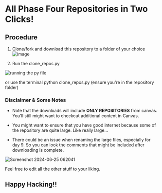 # All Phase Four Repositories in Two Clicks!

## Procedure 

1. Clone/fork and download this repository to a folder of your choice
![image](https://github.com/gregorymikuro/phase-4-content-in-2-clicks/assets/155205164/2f2f0752-2db1-4899-a62e-4f0bd9bfe8f5)


2. Run the clone_repos.py 

![running the py file](https://github.com/gregorymikuro/phase-4-content-in-2-clicks/assets/155205164/1910529b-22ab-4e82-abb5-99cbf8dcfb5e)

or use the terminal python clone_repos.py (ensure you're in the repository folder)


### Disclaimer & Some Notes

* Note that the downloads will include __ONLY REPOSITORIES__ from canvas. You'll still might want to checkout additional content in Canvas.


* You might want to ensure that you have good internet because some of the repository are quite large. Like really large... 


* There could be an issue when renaming the large files, especially for day 9. So you can look the comments that might be included after downloading is complete. 

![Screenshot 2024-06-25 062041](https://github.com/gregorymikuro/phase-4-content-in-2-clicks/assets/155205164/ae1a6ab6-cf6f-4dc1-bc77-699f78006419)


Feel free to edit all the other stuff to your liking.

## __Happy Hacking!!__
